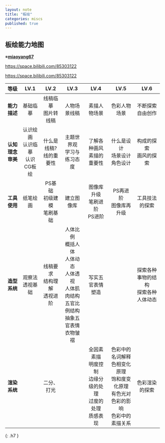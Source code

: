 ```yaml
---
layout: note
title: "板绘"
categories: miscs
published: true
---
```


## 板绘能力地图
※[**miaoyang67**](https://space.bilibili.com/85303122)

https://space.bilibili.com/85303122

<https://space.bilibili.com/85303122>

| 等级 | LV.1 | LV.2 | LV.3 | LV.4 | LV.5 | LV.6 |
| :---: | :---: | :---: | :---: | :---: | :---: | :---: |
| **能力描述** | 基础临摹 | 线稿临摹<br/>图片转线稿<br/> | 人物场景线稿 <br/> | 素描人物场景 <br/> | 色彩人物场景 <br/> | 不断探索<br/>自由创作<br/> |
| **认知 理念**<br/>**审美**<br/> | 认识绘画<br/>认识临摹<br/>认识CG板绘<br/> | 什么是线稿?<br/>线的重要性<br/> | 主题世界观<br/>学习与练习态度<br/> | 了解各种画风<br/>素描的重要性 <br/> | 什么是设计<br/>场景设计<br/>角色设计<br/> | 构成的探索<br/>画风的探索<br/> |
| **工具使用** | 纸笔绘画 |PS基础<br/>初级建模<br/>笔刷基础<br/> | 建立图像库 <br/> | 图像库升级<br/>笔刷进阶<br/>PS进阶 |PS再进阶<br/>图像库再升级 <br/> | 工具技法的探索<br/> |
| **造型系统** | 观察法<br/>透视基础<br/> | 线稿要求<br/>结构理解<br/>透视进阶<br/> | 人体比例<br/>概括人体<br/>人体动态<br/>人体透视<br/>人体肌肉结构<br/>五官比例结构<br/>抽象五官表情<br/>衣物皱褶<br/> | 写实五官表情塑造 |   | 探索各种事物的结构<br/>探索各种人体动态<br/> |
| **渲染系统** |  | 二分、打光 |   | 全因素素描<br/>明度控制<br/>边缘分级的处理<br/>过度的处理<br/>质感表现<br/> | 色彩中的名词解释<br/>色相变化原理<br/>饱和度变化原理<br/>有色光对色彩的影响<br/>色彩中的素描关系<br/> | 色彩渲染的探索<br/> |
{: .h7 }

